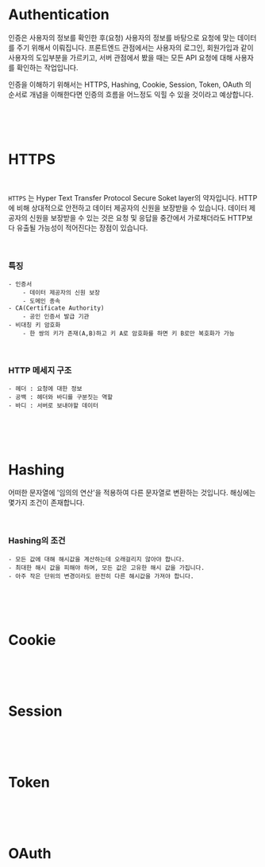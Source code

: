 # Authentication

인증은 사용자의 정보를 확인한 후(요청) 사용자의 정보를 바탕으로 요청에 맞는 데이터를 주기 위해서 이뤄집니다.
프론트엔드 관점에서는 사용자의 로그인, 회원가입과 같이 사용자의 도입부분을 가르키고, 서버 관점에서 봤을 때는 모든 API 요청에 대해 사용자를 확인하는 작업입니다.

인증을 이해하기 위해서는 HTTPS, Hashing, Cookie, Session, Token, OAuth 의 순서로 개념을 이해한다면 인증의 흐름을 어느정도 익힐 수 있을 것이라고 예상합니다.

<br><br><br>

# HTTPS

<br>

`HTTPS` 는 Hyper Text Transfer Protocol Secure Soket layer의 약자입니다. HTTP에 비해 상대적으로 안전하고 데이터 제공자의 신원을 보장받을 수 있습니다. 데이터 제공자의 신원을 보장받을 수 있는 것은 요청 및 응답을 중간에서 가로채더라도 HTTP보다 유출될 가능성이 적어진다는 장점이 있습니다.

<br>

### 특징

    - 인증서
        - 데이터 제공자의 신원 보장
        - 도메인 종속
    - CA(Certificate Authority)
        - 공인 인증서 발급 기관
    - 비대칭 키 암호화
        - 한 쌍의 키가 존재(A,B)하고 키 A로 암호화를 하면 키 B로만 복호화가 가능

<br>

### HTTP 메세지 구조

    - 헤더 : 요청에 대한 정보
    - 공백 : 헤더와 바디를 구분짓는 역할
    - 바디 : 서버로 보내야할 데이터

<br><br><br>

# Hashing

어떠한 문자열에 '임의의 연산'을 적용하여 다른 문자열로 변환하는 것입니다. 해싱에는 몇가지 조건이 존재합니다.

<br>

### Hashing의 조건

    - 모든 값에 대해 해시값을 계산하는데 오래걸리지 않아야 합니다.
    - 최대한 해시 값을 피해야 하며, 모든 값은 고유한 해시 값을 가집니다.
    - 아주 작은 단위의 변경이라도 완전히 다른 해시값을 가져야 합니다.

<br><br><br>

# Cookie

<br><br><br>

# Session

<br><br><br>

# Token

<br><br><br>

# OAuth

<br><br><br>
